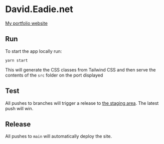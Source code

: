 # David.Eadie.net

[My portfolio website](https://david.eadie.net)


## Run

To start the app locally run:

```
yarn start
```

This will generate the CSS classes from Tailwind CSS and then serve the contents of the `src` folder on the port displayed

## Test

All pushes to branches will trigger a release to [the staging area](https://david.eadie.net/test). The latest push will win.

## Release

All pushes to `main` will automatically deploy the site.